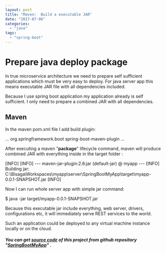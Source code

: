 ```yaml
---
layout: post
title: "Maven:  Build a executable JAR"
date: "2017-07-06"
categories: 
  - "java"
tags: 
  - "spring-boot"
---
```


# Prepare java deploy package

In true microservice architecture we need to prepare self sufficient applications which must be very easy to deploy. For java server app this means executable JAR file with all dependencies included.

Because I use spring boot application my application already is self sufficient. I only need to prepare a combined JAR with all dependencies.

## Maven

In the maven pom.xml file I add build plugin:

<build>
    <plugins>
...
         <plugin>
             <groupId>org.springframework.boot</groupId>
             <artifactId>spring-boot-maven-plugin</artifactId>
         </plugin>
...
    </plugins>
</build>

After executing a maven "**package**" lifecycle command, maven will produce combined JAR with everything inside in the target folder :

\[INFO\] 
\[INFO\] --- maven-jar-plugin:2.6:jar (default-jar) @ myapp ---
\[INFO\] Building jar: C:\\Bisaga\\Workspaces\\myapp\\server\\SpringBootMyApp\\target\\myapp-0.0.1-SNAPSHOT.jar
\[INFO\]

Now I can run whole server app with simple jar command:

$ java -jar target/myapp-0.0.1-SNAPSHOT.jar

Because this executable jar include everything, web server, drivers, configurations etc, it will immediately serve REST services to the world.

Such an application could be deployed to any virtual machine instance locally or on the cloud.

##### You can get [source code](https://github.com/bisaga/SpringBootMyApp) of this project from github repository "[SpringBootMyApp](https://github.com/bisaga/SpringBootMyApp)" .
